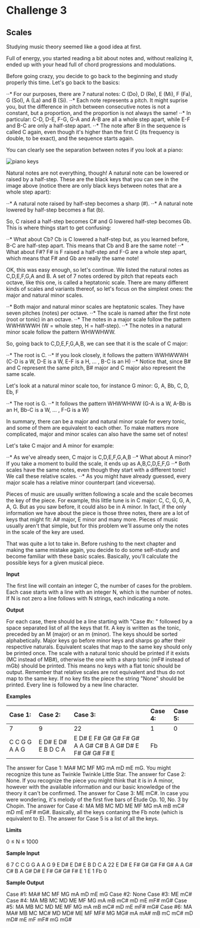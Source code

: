# Challenge 3

## Scales

Studying music theory seemed like a good idea at first.

Full of energy, you started reading a bit about notes and, without realizing it, ended up with your head full of chord
progressions and modulations.

Before going crazy, you decide to go back to the beginning and study properly this time. Let's go back to the basics:

⋅⋅* For our purposes, there are 7 natural notes: C (Do), D (Re), E (Mi), F (Fa), G (Sol), A (La) and B (Si).
⋅⋅* Each note represents a pitch. It might suprise you, but the difference in pitch between consecutive notes is not a
constant, but a proportion, and the proportion is not always the same!
⋅⋅* In particular: C-D, D-E, F-G, G-A and A-B are all a whole step apart, while E-F and B-C are only a half-step apart.
⋅⋅* The note after B in the sequence is called C again, even though it's higher than the first C (its frequency is double,
to be exact), and the sequence starts again.

You can clearly see the separation between notes if you look at a piano:

![piano keys](https://contest.tuenti.net/resources/img/pianokeys.png)

Natural notes are not everything, though! A natural note can be lowered or raised by a half-step. These are the black
keys that you can see in the image above (notice there are only black keys between notes that are a whole step apart):

⋅⋅* A natural note raised by half-step becomes a sharp (#).
⋅⋅* A natural note lowered by half-step becomes a flat (b).

So, C raised a half-step becomes C# and G lowered half-step becomes Gb. This is where things start to get confusing:

⋅⋅* What about Cb? Cb is C lowered a half-step but, as you learned before, B-C are half-step apart. This means that Cb
and B are the same note!
⋅⋅* What about F#? F# is F raised a half-step and F-G are a whole step apart, which means that F# and Gb are really the
same note!

OK, this was easy enough, so let's continue. We listed the natural notes as C,D,E,F,G,A and B. A set of 7 notes ordered
by pitch that repeats each octave, like this one, is called a heptatonic scale. There are many different kinds of scales
and variants thereof, so let's focus on the simplest ones: the major and natural minor scales.

⋅⋅* Both major and natural minor scales are heptatonic scales. They have seven pitches (notes) per octave.
⋅⋅* The scale is named after the first note (root or tonic) in an octave.
⋅⋅* The notes in a major scale follow the pattern WWHWWWH (W = whole step, H = half-step).
⋅⋅* The notes in a natural minor scale follow the pattern WHWWHWW.

So, going back to C,D,E,F,G,A,B, we can see that it is the scale of C major:

⋅⋅* The root is C.
⋅⋅* If you look closely, it follows the pattern WWHWWWH (C-D is a W, D-E is a W, E-F is a H, ... , B-C is an H)
⋅⋅* Notice that, since B# and C represent the same pitch, B# major and C major also represent the same scale.

Let's look at a natural minor scale too, for instance G minor: G, A, Bb, C, D, Eb, F

⋅⋅* The root is G.
⋅⋅* It follows the pattern WHWWHWW (G-A is a W, A-Bb is an H, Bb-C is a W, ... , F-G is a W)

In summary, there can be a major and natural minor scale for every tonic, and some of them are equivalent to each other.
To make matters more complicated, major and minor scales can also have the same set of notes!

Let's take C major and A minor for example:

⋅⋅* As we've already seen, C major is C,D,E,F,G,A,B
⋅⋅* What about A minor? If you take a moment to build the scale, it ends up as A,B,C,D,E,F,G
⋅⋅* Both scales have the same notes, even though they start with a different tonic! We call these relative scales.
⋅⋅* As you might have already guessed, every major scale has a relative minor counterpart (and viceversa).

Pieces of music are usually written following a scale and the scale becomes the key of the piece. For example, this
little tune is in C major: C, C, G, G, A, A, G. But as you saw before, it could also be in A minor. In fact, if the only
information we have about the piece is those three notes, there are a lot of keys that might fit: A# major, E minor and
many more. Pieces of music usually aren't that simple, but for this problem we'll assume only the notes in the scale of
the key are used.

That was quite a lot to take in. Before rushing to the next chapter and making the same mistake again, you decide to do
some self-study and become familiar with these basic scales. Basically, you'll calculate the possible keys for a given
musical piece.

**Input**

The first line will contain an integer C, the number of cases for the problem.
Each case starts with a line with an integer N, which is the number of notes. If N is not zero a line follows with N
strings, each indicating a note.

**Output**

For each case, there should be a line starting with "Case #x: " followed by a space separated list of all the keys that
fit. A key is written as the tonic, preceded by an M (major) or an m (minor). The keys should be sorted alphabetically.
Major keys go before minor keys and sharps go after their respective naturals. Equivalent scales that map to the same
key should only be printed once. The scale with a natural tonic should be printed if it exists (MC instead of MB#),
otherwise the one with a sharp tonic (mF# instead of mGb) should be printed. This means no keys with a flat tonic should
be output. Remember that relative scales are not equivalent and thus do not map to the same key. If no key fits the piece
the string "None" should be printed. Every line is followed by a new line character.

**Examples**

| Case 1:        | Case 2:             | Case 3:                                                   | Case 4: | Case 5:  |
| :--------------|:--------------------|:----------------------------------------------------------|:--------|:---------|
| 7              | 9                   | 22                                                        | 1       | 0        |
| C C G G A A G  | E D# E D# E B D C A | E D# E F# G# G# F# G# A A G# C# B A G# D# E F# G# G# F# E | Fb      |          |



The answer for Case 1: MA# MC MF MG mA mD mE mG. You might recognize this tune as Twinkle Twinkle Little Star.
The answer for Case 2: None. If you recognize the piece you might think that it is in A minor, however with the available
information and our basic knowledge of the theory it can't be confirmed.
The answer for Case 3: ME mC#. In case you were wondering, it's melody of the first five bars of Étude Op. 10, No. 3 by
Chopin.
The answer for Case 4: MA MB MC MD ME MF MG mA mB mC# mD mE mF# mG#. Basically, all the keys contaning the Fb note (which
is equivalent to E).
The answer for Case 5 is a list of all the keys.

**Limits**

0 ≤ N ≤ 1000

**Sample Input**

6
7
C C G G A A G
9
E D# E D# E B D C A
22
E D# E F# G# G# F# G# A A G# C# B A G# D# E F# G# G# F# E
1
E
1
Fb
0

**Sample Output**

Case #1: MA# MC MF MG mA mD mE mG
Case #2: None
Case #3: ME mC#
Case #4: MA MB MC MD ME MF MG mA mB mC# mD mE mF# mG#
Case #5: MA MB MC MD ME MF MG mA mB mC# mD mE mF# mG#
Case #6: MA MA# MB MC MC# MD MD# ME MF MF# MG MG# mA mA# mB mC mC# mD mD# mE mF mF# mG mG#
